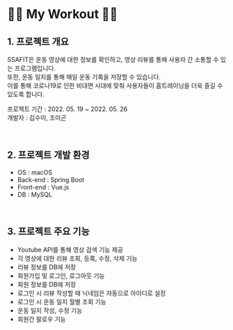 # 🏋️‍♂️ My Workout 🏋️‍♀️ 

## 1. 프로젝트 개요

SSAFIT은 운동 영상에 대한 정보를 확인하고, 영상 리뷰를 통해 사용자 간 소통할 수 있는 프로그램입니다. <br>
또한, 운동 일지를 통해 매일 운동 기록을 저장할 수 있습니다. <br>
이를 통해 코로나19로 인한 비대면 시대에 맞춰 사용자들이 홈트레이닝을 더욱 즐길 수 있도록 합니다.
<br>

프로젝트 기간 : 2022. 05. 19 ~ 2022. 05. 26 <br>
개발자 : 김수미, 조미곤

<br>

## 2. 프로젝트 개발 환경
- OS : macOS
- Back-end : Spring Boot
- Front-end : Vue.js
- DB : MySQL

<br>

## 3. 프로젝트 주요 기능
- Youtube API를 통해 영상 검색 기능 제공
- 각 영상에 대한 리뷰 조회, 등록, 수정, 삭제 기능
- 리뷰 정보를 DB에 저장
- 회원가입 및 로그인, 로그아웃 기능
- 회원 정보를 DB에 저장
- 로그인 시 리뷰 작성할 때 닉네임은 자동으로 아이디로 설정
- 로그인 시 운동 일지 월별 조회 기능
- 운동 일지 작성, 수정 기능
- 회원간 팔로우 기능

<br>
